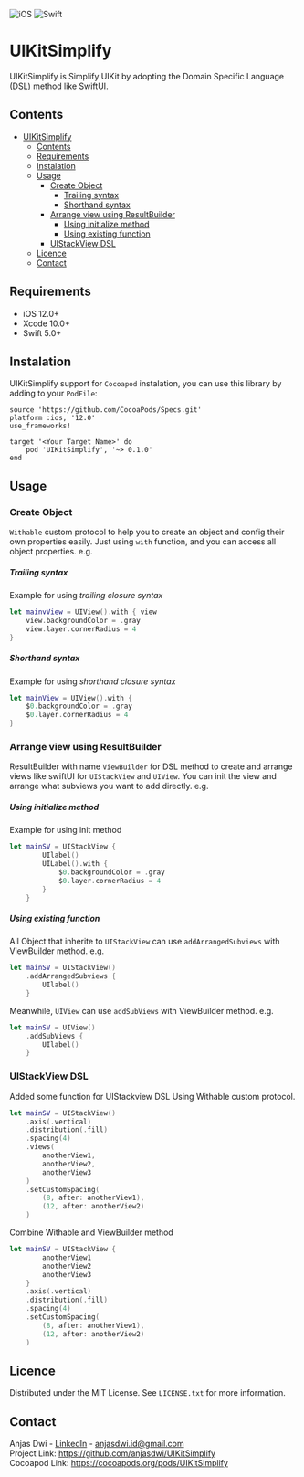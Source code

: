 ![iOS](https://img.shields.io/badge/iOS-ffffff?style=for-the-badge&labelColor=black&logo=ios&logoColor=white)
![Swift](https://img.shields.io/badge/Swift-F05032?style=for-the-badge&labelColor=black&logo=swift&logoColor=F05032)

# UIKitSimplify
UIKitSimplify is Simplify UIKit by adopting the Domain Specific Language (DSL) method like SwiftUI.

## Contents
- [UIKitSimplify](#uikitsimplify)
  - [Contents](#contents)
  - [Requirements](#requirements)
  - [Instalation](#instalation)
  - [Usage](#usage)
    - [Create Object](#create-object)
        - [Trailing syntax](#trailing-syntax)
        - [Shorthand syntax](#shorthand-syntax)
    - [Arrange view using ResultBuilder](#arrange-view-using-resultbuilder)
        - [Using initialize method](#using-initialize-method)
        - [Using existing function](#using-existing-function)
    - [UIStackView DSL](#uistackview-dsl)
  - [Licence](#licence)
  - [Contact](#contact)

## Requirements
- iOS 12.0+
- Xcode 10.0+
- Swift 5.0+

## Instalation
UIKitSimplify support for `Cocoapod` instalation, you can use this library by adding to your `PodFile`:
```
source 'https://github.com/CocoaPods/Specs.git'
platform :ios, '12.0'
use_frameworks!

target '<Your Target Name>' do
    pod 'UIKitSimplify', '~> 0.1.0'
end
```

## Usage

### Create Object
`Withable` custom protocol to help you to create an object and config their own properties easily. Just using `with` function, and you can access all object properties. e.g.
##### Trailing syntax
Example for using *trailing closure syntax*
```swift
let mainvView = UIView().with { view
    view.backgroundColor = .gray
    view.layer.cornerRadius = 4
}
```
##### Shorthand syntax
Example for using *shorthand closure syntax*
```swift
let mainView = UIView().with {
    $0.backgroundColor = .gray
    $0.layer.cornerRadius = 4
}
```
### Arrange view using ResultBuilder
ResultBuilder with name `ViewBuilder` for DSL method to create and arrange views like swiftUI for `UIStackView` and `UIView`. You can init the view and arrange what subviews you want to add directly. e.g.
##### Using initialize method
Example for using init method
```swift
let mainSV = UIStackView {
        UIlabel()
        UILabel().with {
            $0.backgroundColor = .gray
            $0.layer.cornerRadius = 4
        }
    }
```
##### Using existing function
All Object that inherite to `UIStackView` can use `addArrangedSubviews` with ViewBuilder method. e.g.
```swift
let mainSV = UIStackView()
    .addArrangedSubviews {
        UIlabel()
    }
```
Meanwhile, `UIView` can use `addSubViews` with ViewBuilder method. e.g.
```swift
let mainSV = UIView()
    .addSubViews {
        UIlabel()
    }
```

### UIStackView DSL
Added some function for UIStackview DSL Using Withable custom protocol.
```swift
let mainSV = UIStackView()
    .axis(.vertical)
    .distribution(.fill)
    .spacing(4)
    .views(
        anotherView1,
        anotherView2,
        anotherView3
    )
    .setCustomSpacing(
        (8, after: anotherView1),
        (12, after: anotherView2)
    )
```
Combine Withable and ViewBuilder method
```swift
let mainSV = UIStackView {
        anotherView1
        anotherView2
        anotherView3
    }
    .axis(.vertical)
    .distribution(.fill)
    .spacing(4)
    .setCustomSpacing(
        (8, after: anotherView1),
        (12, after: anotherView2)
    )
```

## Licence
Distributed under the MIT License. See `LICENSE.txt` for more information.

## Contact
Anjas Dwi - <a href="https://www.linkedin.com/in/anjas-dwi/">LinkedIn</a> - anjasdwi.id@gmail.com <br/>
Project Link: <a href="https://github.com/anjasdwi/UIKitSimplify">https://github.com/anjasdwi/UIKitSimplify</a> <br/>
Cocoapod Link: <a href="https://cocoapods.org/pods/UIKitSimplify">https://cocoapods.org/pods/UIKitSimplify</a>
